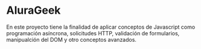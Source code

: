 <h1>AluraGeek</h1>
<p>En este proyecto tiene la finalidad de aplicar conceptos de Javascript como programación asíncrona, solicitudes HTTP, validación de formularios, manipualción del DOM y otro conceptos avanzados.</p>
